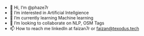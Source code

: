 - 👋 Hi, I’m @phaze7r
- 👀 I’m interested in Artificial Intellgience 
- 🌱 I’m currently learning Machine learning
- 💞️ I’m looking to collaborate on NLP, OSM Tags
- 📫 How to reach me linkedIn at faizan7r or faizan@texodus.tech

<!---
phaze7r/phaze7r is a ✨ special ✨ repository because its `README.md` (this file) appears on your GitHub profile.
You can click the Preview link to take a look at your changes.
--->
